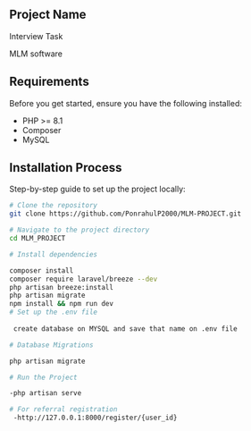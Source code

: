 ## Project Name

Interview Task

MLM software

## Requirements

Before you get started, ensure you have the following installed:

- PHP >= 8.1
- Composer
- MySQL

## Installation Process
Step-by-step guide to set up the project locally:
```bash
# Clone the repository
git clone https://github.com/PonrahulP2000/MLM-PROJECT.git

# Navigate to the project directory
cd MLM_PROJECT

# Install dependencies

composer install
composer require laravel/breeze --dev
php artisan breeze:install
php artisan migrate
npm install && npm run dev 
# Set up the .env file
 
 create database on MYSQL and save that name on .env file

# Database Migrations

php artisan migrate

# Run the Project

-php artisan serve 

# For referral registration
 -http://127.0.0.1:8000/register/{user_id}
